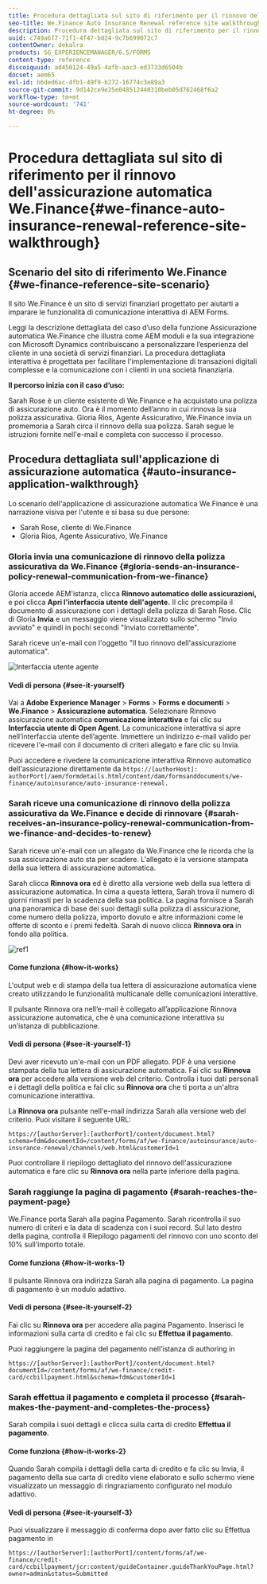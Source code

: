 ```yaml
---
title: Procedura dettagliata sul sito di riferimento per il rinnovo dell'assicurazione automatica We.Finance
seo-title: We.Finance Auto Insurance Renewal reference site walkthrough
description: Procedura dettagliata sul sito di riferimento per il rinnovo dell'assicurazione automatica We.Finance
uuid: c749a6f7-71f1-4f47-b824-9c7b699072c7
contentOwner: dekalra
products: SG_EXPERIENCEMANAGER/6.5/FORMS
content-type: reference
discoiquuid: ad450124-49a5-4afb-aac3-ed3733d6504b
docset: aem65
exl-id: b6ded6ac-4fb1-49f9-b272-16774c3e89a3
source-git-commit: 9d142ce9e25e048512440310beb05d762468f6a2
workflow-type: tm+mt
source-wordcount: '741'
ht-degree: 0%

---
```


# Procedura dettagliata sul sito di riferimento per il rinnovo dell&#39;assicurazione automatica We.Finance{#we-finance-auto-insurance-renewal-reference-site-walkthrough}

## Scenario del sito di riferimento We.Finance  {#we-finance-reference-site-scenario}

Il sito We.Finance è un sito di servizi finanziari progettato per aiutarti a imparare le funzionalità di comunicazione interattiva di AEM Forms.

Leggi la descrizione dettagliata del caso d’uso della funzione Assicurazione automatica We.Finance che illustra come AEM moduli e la sua integrazione con Microsoft Dynamics contribuiscano a personalizzare l’esperienza del cliente in una società di servizi finanziari. La procedura dettagliata interattiva è progettata per facilitare l&#39;implementazione di transazioni digitali complesse e la comunicazione con i clienti in una società finanziaria.

**Il percorso inizia con il caso d’uso:**

Sarah Rose è un cliente esistente di We.Finance e ha acquistato una polizza di assicurazione auto. Ora è il momento dell’anno in cui rinnova la sua polizza assicurativa. Gloria Rios, Agente Assicurativo, We.Finance invia un promemoria a Sarah circa il rinnovo della sua polizza. Sarah segue le istruzioni fornite nell&#39;e-mail e completa con successo il processo.

## Procedura dettagliata sull&#39;applicazione di assicurazione automatica {#auto-insurance-application-walkthrough}

Lo scenario dell&#39;applicazione di assicurazione automatica We.Finance è una narrazione visiva per l&#39;utente e si basa su due persone:

* Sarah Rose, cliente di We.Finance
* Gloria Rios, Agente Assicurativo, We.Finance

### Gloria invia una comunicazione di rinnovo della polizza assicurativa da We.Finance {#gloria-sends-an-insurance-policy-renewal-communication-from-we-finance}

Gloria accede AEM&#39;istanza, clicca **Rinnovo automatico delle assicurazioni,** e poi clicca **Apri l&#39;interfaccia utente dell&#39;agente.** Il clic precompila il documento di assicurazione con i dettagli della polizza di Sarah Rose. Clic di Gloria **Invia** e un messaggio viene visualizzato sullo schermo &quot;Invio avviato&quot; e quindi in pochi secondi &quot;Inviato correttamente&quot;.

Sarah riceve un&#39;e-mail con l&#39;oggetto &quot;Il tuo rinnovo dell&#39;assicurazione automatica&quot;.

![Interfaccia utente agente](assets/agent_ui_email_new.png)

#### Vedi di persona {#see-it-yourself}

Vai a **Adobe Experience Manager** > **Forms** > **Forms e documenti** > **We.Finance** > **Assicurazione automatica**. Selezionare Rinnovo assicurazione automatica **comunicazione interattiva** e fai clic su **Interfaccia utente di Open Agent**. La comunicazione interattiva si apre nell’interfaccia utente dell’agente. Immettere un indirizzo e-mail valido per ricevere l&#39;e-mail con il documento di criteri allegato e fare clic su Invia.

Puoi accedere e rivedere la comunicazione interattiva Rinnovo automatico dell&#39;assicurazione direttamente da `https://[authorHost]: authorPort]/aem/formdetails.html/content/dam/formsanddocuments/we-finance/autoinsurance/auto-insurance-renewal.`

### Sarah riceve una comunicazione di rinnovo della polizza assicurativa da We.Finance e decide di rinnovare {#sarah-receives-an-insurance-policy-renewal-communication-from-we-finance-and-decides-to-renew}

Sarah riceve un&#39;e-mail con un allegato da We.Finance che le ricorda che la sua assicurazione auto sta per scadere. L&#39;allegato è la versione stampata della sua lettera di assicurazione automatica.

Sarah clicca **Rinnova ora** ed è diretto alla versione web della sua lettera di assicurazione automatica. In cima a questa lettera, Sarah trova il numero di giorni rimasti per la scadenza della sua politica. La pagina fornisce a Sarah una panoramica di base dei suoi dettagli sulla polizza di assicurazione, come numero della polizza, importo dovuto e altre informazioni come le offerte di sconto e i premi fedeltà. Sarah di nuovo clicca **Rinnova ora** in fondo alla politica.

![ref1](assets/ref1.png)

#### Come funziona {#how-it-works}

L&#39;output web e di stampa della tua lettera di assicurazione automatica viene creato utilizzando le funzionalità multicanale delle comunicazioni interattive.

Il pulsante Rinnova ora nell’e-mail è collegato all’applicazione Rinnova assicurazione automatica, che è una comunicazione interattiva su un’istanza di pubblicazione.

#### Vedi di persona {#see-it-yourself-1}

Devi aver ricevuto un&#39;e-mail con un PDF allegato. PDF è una versione stampata della tua lettera di assicurazione automatica. Fai clic su **Rinnova ora** per accedere alla versione web del criterio. Controlla i tuoi dati personali e i dettagli della politica e fai clic su **Rinnova ora** che ti porta a un&#39;altra comunicazione interattiva.

La **Rinnova ora** pulsante nell&#39;e-mail indirizza Sarah alla versione web del criterio. Puoi visitare il seguente URL:

`https://[authorServer]:[authorPort]/content/document.html?schema=fdm&documentId=/content/forms/af/we-finance/autoinsurance/auto-insurance-renewal/channels/web.html&customerId=1`

Puoi controllare il riepilogo dettagliato del rinnovo dell&#39;assicurazione automatica e fare clic su **Rinnova ora** nella parte inferiore della pagina.

### Sarah raggiunge la pagina di pagamento {#sarah-reaches-the-payment-page}

We.Finance porta Sarah alla pagina Pagamento. Sarah ricontrolla il suo numero di criteri e la data di scadenza con i suoi record. Sul lato destro della pagina, controlla il Riepilogo pagamenti del rinnovo con uno sconto del 10% sull&#39;importo totale.

#### Come funziona {#how-it-works-1}

Il pulsante Rinnova ora indirizza Sarah alla pagina di pagamento. La pagina di pagamento è un modulo adattivo.

#### Vedi di persona {#see-it-yourself-2}

Fai clic su **Rinnova ora** per accedere alla pagina Pagamento. Inserisci le informazioni sulla carta di credito e fai clic su **Effettua il pagamento**.

Puoi raggiungere la pagina del pagamento nell’istanza di authoring in

`https://[authorServer]:[authorPort]/content/document.html?documentId=/content/forms/af/we-finance/credit-card/ccbillpayment.html&schema=fdm&customerId=1`

### Sarah effettua il pagamento e completa il processo {#sarah-makes-the-payment-and-completes-the-process}

Sarah compila i suoi dettagli e clicca sulla carta di credito **Effettua il pagamento**.

#### Come funziona {#how-it-works-2}

Quando Sarah compila i dettagli della carta di credito e fa clic su Invia, il pagamento della sua carta di credito viene elaborato e sullo schermo viene visualizzato un messaggio di ringraziamento configurato nel modulo adattivo.

#### Vedi di persona {#see-it-yourself-3}

Puoi visualizzare il messaggio di conferma dopo aver fatto clic su Effettua pagamento in

`https://[authorServer]:[authorPort]/content/forms/af/we-finance/credit-card/ccbillpayment/jcr:content/guideContainer.guideThankYouPage.html?owner=admin&status=Submitted`

